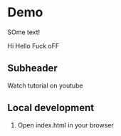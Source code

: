 # Demo

SOme text!

Hi Hello Fuck oFF

## Subheader

Watch tutorial on youtube

## Local development

1. Open index.html in your browser